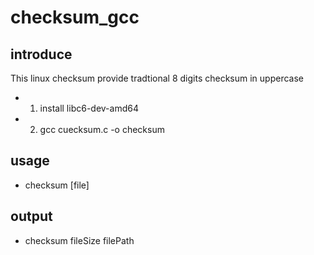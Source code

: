 # checksum_gcc
## introduce
This linux checksum provide tradtional 8 digits checksum in uppercase
* 1. install libc6-dev-amd64
* 2. gcc cuecksum.c -o checksum
## usage
* checksum [file] 
## output
* checksum fileSize filePath
